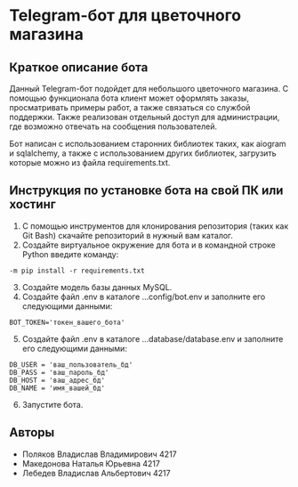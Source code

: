 # Telegram-бот для цветочного магазина  
## Краткое описание бота
Данный Telegram-бот подойдет для небольшого цветочного магазина. С помощью функционала бота клиент может оформлять заказы, просматривать примеры работ, а также связаться со службой поддержки. Также реализован отдельный доступ для администрации, где возможно отвечать на сообщения пользователей.

Бот написан с использованием старонних библиотек таких, как aiogram и sqlalchemy, а также с использованием других библиотек, загрузить которые можно из файла requirements.txt.
## Инструкция по установке бота на свой ПК или хостинг
1. С помощью инструментов для клонирования репозитория (таких как Git Bash) скачайте репозиторий в нужный вам каталог.
2. Создайте виртуальное окружение для бота и в командной строке Python введите команду:
```
-m pip install -r requirements.txt
```
3. Создайте модель базы данных MySQL.
4. Создайте файл .env в каталоге ...config/bot.env и заполните его следующими данными:
```
BOT_TOKEN='токен_вашего_бота'
```
5. Создайте файл .env в каталоге ...database/database.env и заполните его следующими данными:
```
DB_USER = 'ваш_пользователь_бд'
DB_PASS = 'ваш_пароль_бд'
DB_HOST = 'ваш_адрес_бд'
DB_NAME = 'имя_вашей_бд'
```
6. Запустите бота.
## Авторы
- Поляков Владислав Владимирович 4217
- Македонова Наталья Юрьевна 4217
- Лебедев Владислав Альбертович 4217
